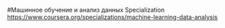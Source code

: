 #Машинное обучение и анализ данных Specialization
https://www.coursera.org/specializations/machine-learning-data-analysis
